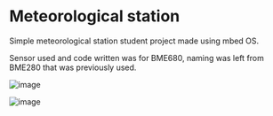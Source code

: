 # Meteorological station
Simple meteorological station student project made using mbed OS.

Sensor used and code written was for BME680, naming was left from BME280 that was previously used.

![image](https://user-images.githubusercontent.com/103043443/161752707-2b3b16d4-b333-4b74-9b8b-5ae38411873c.png)

![image](https://user-images.githubusercontent.com/103043443/161752734-329a43a9-d7ce-4491-9f90-0b0a4162ab65.png)
